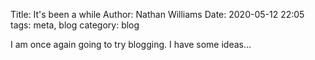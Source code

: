 Title: It's been a while
Author: Nathan Williams
Date: 2020-05-12 22:05
tags: meta, blog
category: blog

I am once again going to try blogging.
I have some ideas...
